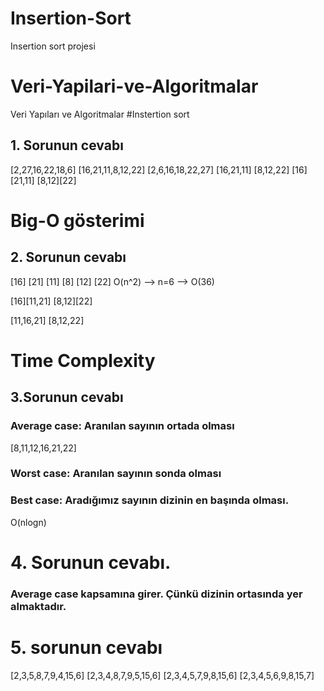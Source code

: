 # Insertion-Sort
Insertion sort projesi
# Veri-Yapilari-ve-Algoritmalar
Veri Yapıları ve Algoritmalar
#Instertion sort
## 1. Sorunun cevabı

[2,27,16,22,18,6]
[16,21,11,8,12,22]
[2,6,16,18,22,27]
[16,21,11] [8,12,22]
[16][21,11] [8,12][22]

# Big-O gösterimi
## 2. Sorunun cevabı

[16] [21] [11] [8] [12] [22]
O(n^2) --> n=6 --> O(36)

[16][11,21] [8,12][22]

[11,16,21] [8,12,22]

# Time Complexity
## 3.Sorunun cevabı

### Average case: Aranılan sayının ortada olması

[8,11,12,16,21,22]

### Worst case: Aranılan sayının sonda olması

### Best case: Aradığımız sayının dizinin en başında olması.

O(nlogn)

# 4. Sorunun cevabı.

### Average case kapsamına girer. Çünkü dizinin ortasında yer almaktadır.


# 5. sorunun cevabı

[2,3,5,8,7,9,4,15,6]
[2,3,4,8,7,9,5,15,6]
[2,3,4,5,7,9,8,15,6]
[2,3,4,5,6,9,8,15,7]
